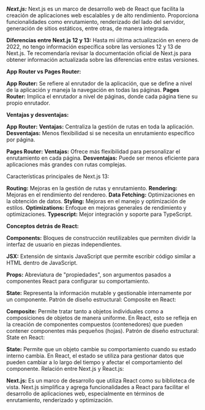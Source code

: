 ***Next.js:***
Next.js es un marco de desarrollo web de React que facilita la creación de aplicaciones web escalables y de alto rendimiento. Proporciona funcionalidades como enrutamiento, renderizado del lado del servidor, generación de sitios estáticos, entre otras, de manera integrada.

**Diferencias entre Next.js 12 y 13:**
Hasta mi última actualización en enero de 2022, no tengo información específica sobre las versiones 12 y 13 de Next.js. Te recomendaría revisar la documentación oficial de Next.js para obtener información actualizada sobre las diferencias entre estas versiones.

**App Router vs Pages Router:**

**App Router:** Se refiere al enrutador de la aplicación, que se define a nivel de la aplicación y maneja la navegación en todas las páginas.
**Pages Router:** Implica el enrutador a nivel de páginas, donde cada página tiene su propio enrutador.


**Ventajas y desventajas:**

**App Router:**
**Ventajas:** Centraliza la gestión de rutas en toda la aplicación.
**Desventajas:** Menos flexibilidad si se necesita un enrutamiento específico por página.

**Pages Router:**
**Ventajas:** Ofrece más flexibilidad para personalizar el enrutamiento en cada página.
**Desventajas:** Puede ser menos eficiente para aplicaciones más grandes con rutas complejas.

Características principales de Next.js 13:

**Routing:** Mejoras en la gestión de rutas y enrutamiento.
**Rendering:** Mejoras en el rendimiento del rendereo.
**Data Fetching:** Optimizaciones en la obtención de datos.
**Styling:** Mejoras en el manejo y optimización de estilos.
**Optimizations:** Enfoque en mejoras generales de rendimiento y optimizaciones.
**Typescript:** Mejor integración y soporte para TypeScript.


**Conceptos detrás de React:**

**Components:** Bloques de construcción reutilizables que permiten dividir la interfaz de usuario en piezas independientes.

**JSX:** Extensión de sintaxis JavaScript que permite escribir código similar a HTML dentro de JavaScript.

**Props:** Abreviatura de "propiedades", son argumentos pasados a componentes React para configurar su comportamiento.

**State:** Representa la información mutable y gestionable internamente por un componente.
Patrón de diseño estructural: Composite en React:

**Composite:** Permite tratar tanto a objetos individuales como a composiciones de objetos de manera uniforme. En React, esto se refleja en la creación de componentes compuestos (contenedores) que pueden contener componentes más pequeños (hojas).
Patrón de diseño estructural: State en React:

**State:** Permite que un objeto cambie su comportamiento cuando su estado interno cambia. En React, el estado se utiliza para gestionar datos que pueden cambiar a lo largo del tiempo y afectar el comportamiento del componente.
Relación entre Next.js y React.js:

**Next.js:** Es un marco de desarrollo que utiliza React como su biblioteca de vista. Next.js simplifica y agrega funcionalidades a React para facilitar el desarrollo de aplicaciones web, especialmente en términos de enrutamiento, renderizado y optimización.